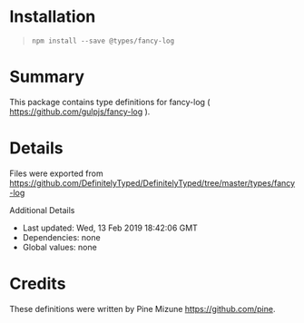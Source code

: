 # Installation
> `npm install --save @types/fancy-log`

# Summary
This package contains type definitions for fancy-log ( https://github.com/gulpjs/fancy-log ).

# Details
Files were exported from https://github.com/DefinitelyTyped/DefinitelyTyped/tree/master/types/fancy-log

Additional Details
 * Last updated: Wed, 13 Feb 2019 18:42:06 GMT
 * Dependencies: none
 * Global values: none

# Credits
These definitions were written by Pine Mizune <https://github.com/pine>.
